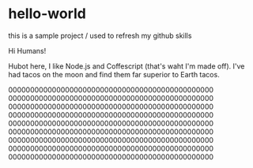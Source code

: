 # hello-world
this is a sample project / used to refresh my github skills

Hi Humans!

Hubot here, I like Node.js and Coffescript (that's waht I'm made off).
I've had tacos on the moon and find them far superior to Earth tacos.

00000000000000000000000000000000000000000000000
00000000000000000000000000000000000000000000000
00000000000000000000000000000000000000000000000
00000000000000000000000000000000000000000000000
00000000000000000000000000000000000000000000000
00000000000000000000000000000000000000000000000
00000000000000000000000000000000000000000000000
00000000000000000000000000000000000000000000000
00000000000000000000000000000000000000000000000
